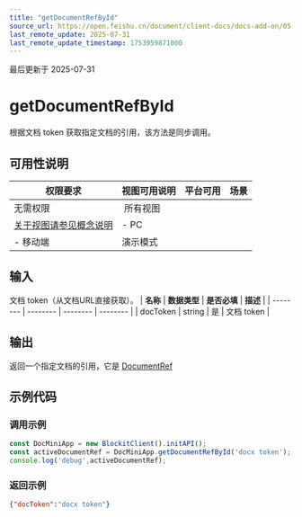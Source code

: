 ```yaml
---
title: "getDocumentRefById"
source_url: https://open.feishu.cn/document/client-docs/docs-add-on/05-api-doc/basic-data-reference---base/getdocumentrefbyid
last_remote_update: 2025-07-31
last_remote_update_timestamp: 1753959871000
---
```

最后更新于 2025-07-31

# getDocumentRefById
根据文档 token 获取指定文档的引用，该方法是同步调用。

## 可用性说明

权限要求 | 视图可用说明 | 平台可用 | 场景
--- | --- | --- | ---
无需权限 | &nbsp;所有视图  
[关于视图请参见概念说明](https://open.feishu.cn/document/uAjLw4CM/uYjL24iN/docs-add-on/02-cloud-doc-block-noun-explanation) | - PC  
- 移动端 | 演示模式

## 输入

文档 token（从文档URL直接获取）。
| **名称**   | **数据类型** | **是否必填** | **描述**   |
| -------- | -------- | -------- | -------- |
| docToken | string   | 是        | 文档 token |

## 输出

返回一个指定文档的引用，它是 [DocumentRef](https://open.feishu.cn/document/uAjLw4CM/uYjL24iN/docs-add-on/05-api-doc/basic-data-reference---base/DocumentRef)

## 示例代码

### 调用示例

```js
const DocMiniApp = new BlockitClient().initAPI();
const activeDocumentRef = DocMiniApp.getDocumentRefById('docx token');
console.log('debug',activeDocumentRef);
```

### 返回示例

```json
{"docToken":"docx token"}
```
